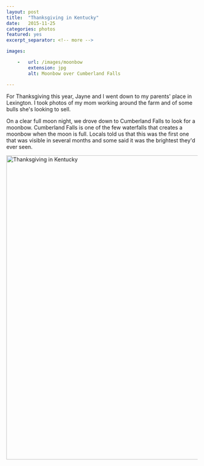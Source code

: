```yaml
---
layout: post
title:  "Thanksgiving in Kentucky"
date:   2015-11-25
categories: photos
featured: yes
excerpt_separator: <!-- more -->

images:

    -   url: /images/moonbow
        extension: jpg
        alt: Moonbow over Cumberland Falls

---
```


For Thanksgiving this year, Jayne and I went down to my parents' place in Lexington. I took photos of my mom working around the farm and of some bulls she's looking to sell.

On a clear full moon night, we drove down to Cumberland Falls to look for a moonbow. Cumberland Falls is one of the few waterfalls that creates a moonbow when the moon is full. Locals told us that this was the first one that was visible in several months and some said it was the brightest they'd ever seen.

<a data-flickr-embed="true"  href="https://www.flickr.com/photos/zachsanderson/albums/72157662570159816" title="Thanksgiving in Kentucky"><img src="https://farm6.staticflickr.com/5744/23855247416_70f65b5f3d_c.jpg" width="800" height="800" alt="Thanksgiving in Kentucky"></a><script async src="//embedr.flickr.com/assets/client-code.js" charset="utf-8"></script>
